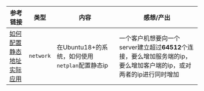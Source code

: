 | 参考链接                                                                                                                                              | 类型        | 内容                              | 感想/产出                                                                                   |
| ------------------------------------------------------------------------------------------------------------------------------------------------- | --------- | ------------------------------- | --------------------------------------------------------------------------------------- |
| [如何配置静态地址](https://linuxize.com/post/how-to-configure-static-ip-address-on-ubuntu-18-04/)<br>[实际应用](https://zhuanlan.zhihu.com/p/445095900) | `network` | 在Ubuntu18+的系统，如何使用`netplan`配置静态ip | 一个客户机想要向一个server建立超过**64512**个连接，要么增加服务端的ip，要么增加客户端的ip，或对两者的ip进行同时增加 |